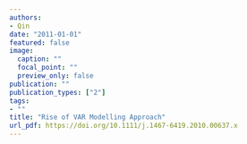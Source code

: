 ```yaml
---
authors:
- Qin
date: "2011-01-01"
featured: false
image:
  caption: ""
  focal_point: ""
  preview_only: false
publication: ""
publication_types: ["2"]
tags:
- ""
title: "Rise of VAR Modelling Approach"
url_pdf: https://doi.org/10.1111/j.1467-6419.2010.00637.x
---
```

